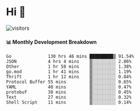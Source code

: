 # Hi 👋
 
![visitors](https://visitor-badge.glitch.me/badge?page_id=sorcererxw.sorcererx)

#### 📊 Monthly Development Breakdown

<!--START_SECTION:waka-->
```text
Go              130 hrs 46 mins █████████▒ 91.54%
JSON            4 hrs 4 mins    ▒░░░░░░░░░ 2.86%
Other           1 hr 58 mins    ▒░░░░░░░░░ 1.38%
go.mod          1 hr 41 mins    ▒░░░░░░░░░ 1.19%
Thrift          1 hr 12 mins    ▒░░░░░░░░░ 0.84%
Protocol Buffer 55 mins         ▒░░░░░░░░░ 0.65%
YAML            40 mins         ▒░░░░░░░░░ 0.47%
protobuf        38 mins         ▒░░░░░░░░░ 0.45%
Text            27 mins         ▒░░░░░░░░░ 0.32%
Shell Script    11 mins         ▒░░░░░░░░░ 0.14%
```
<!--END_SECTION:waka-->
